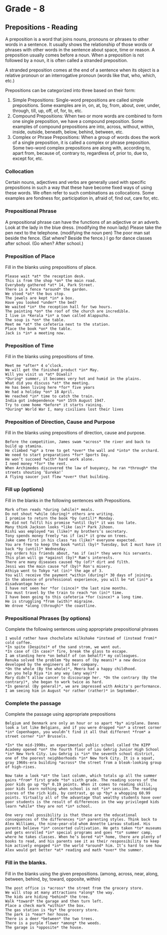 # Grade - 8
## Prepositions - Reading
A preposition is a word that joins nouns, pronouns or phrases to other words in a sentence. It usually shows the relationship of those words or phrases with other words in the sentence about space, time or reason. A preposition usually comes before a noun. When a preposition is not followed by a noun, it is often called a  stranded preposition.

A stranded preposition comes at the end of a sentence when its  object is a relative pronoun or an interrogative pronoun (words like  that, who, which, etc.)

Prepositions can be categorized into three based on their form:
1. Simple Prepositions: Single-word prepositions are called simple prepositions. Some examples are in, on, at, by, from, about, over, under, through, till, up, off, of, for, to, etc.
2. Compound Prepositions: When two or more words are combined to form one single preposition, we have a compound preposition. Some examples of compound prepositions are 
into, across, without, within, inside, outside, beneath, below, behind,  between, etc.
3. Complex or Phrase Prepositions: When a group of words does the work of a single preposition, it is called a complex or phrase preposition. Some two-word complex prepositions are along with, according to, apart from, because of, contrary to, regardless of, prior to, due to, except for, etc.

### Collocation
Certain nouns, adjectives and verbs are generally used with specific prepositions in such a way that these have become fixed ways of using these words. We often refer to such combinations as collocations. Some examples are fondness for, participation in, afraid of, find out, care for, etc.

### Prepositional Phrase
A prepositional phrase can have the functions of an adjective or an adverb.
Look at the lady in the blue dress. (modifying the noun lady)
Please take the pen next to the telephone. (modifying the noun pen)
The poor man sat beside the fence. (Sat where? Beside the fence.)
I go for dance classes after school. (Go when? After school.)

### Preposition of Place
Fill in the blanks using prepositions of place.

```
Please wait *at* the reception desk.
This is from the shop *on* the main road.
Everybody gathered *at* 14, Park Street.
There is a fence *around* the garden.
We stood *at* the bus stop.
The jewels are kept *in* a box.
Have you looked *under* the bed?
We waited *in* the reception hall for two hours.
The painting *on* the roof of the church are incredible.
I live in *Kerala *in* a town called Alappuzha.
The soup is *on* the table.
Meet me *at* the cafeteria next to the station. 
Place the book *on* the table. 
Jack is *in* a meeting now. 
```
### Preposition of Time
Fill in the blanks using prepositions of time.
```
Meet me *after* 4 o’clock.
We will get the finished product *in* May.
Will you visit us *at* Diwali?
*During* summer, it becomes very hot and humid in the plains.
What did you discuss *at* the meeting.
He has been living here *for* five years
We had a holiday *on* 18 April.
We reached *in* time to catch the train.
India got independence *on* 15th August 1947. 
Try to come home *before* it starts raining. 
*During* World War I, many civilians lost their lives
```
### Preposition of Direction, Cause and Purpose
Fill in the blanks using prepositions of direction, cause and purpose.
```
Before the competition, James swam *across* the river and back to build up stamina.
He climbed *up* a tree to get *over* the wall and *into* the orchard.
We need to start preparations *for* Sports Day.
He won’t succeed *with* hard work alone.
I need money *for* the rent.
When Archimedes discovered the law of buoyancy, he ran *through* the streets shouting ‘Eureka!’
A flying saucer just flew *over* that building.
```
### Fill up (options)
Fill in the blanks in the following sentences with Prepositions.
```
Mark often reads *during (while)* meals.
Do not shout *while (during)* others are writing. 
I promise to return the book *by (until)* Monday. 
He did not fulfil his promise *until (by)* it was too late. 
Many think Jackson looks *like (as)* Park Jihoon.
Rishi was employed *as (like)* my brothers’s secretary.
Tony spends money freely *as if (as)* it grew on trees.
Jake came first in his class *as (like)* everyone expected.
You are free to keep the book *until (by)* Tuesday, but I must have it back *by (until)* Wednesday.
Jay orders his friends about, *as if (as)* they were his servants.
This plan will go *against (by)* Ram's interests.
There are many diseases caused *by (of)* dirt and filth. 
Jessi was the main cause *of (by)* Ron's misery.
Athiya went to Tokyo *at (in)* the age of 3. 
You will receive the payment *within (during)* 30 days of joining. 
In the absence of professional experience, you will be *at (in)* a disadvantage here. 
I have not seen her *for (since)* the last nine months. 
You must travel by the train to reach *on (in)* time. 
I have been going to this cafeteria *for (since)* a long time. 
He is struggling *from (with)* migraine.
We drove *along (through)* the coastline.
```
### Prepositional Phrases (by options)
Complete the following sentences using appropriate prepositional phrases
```
I would rather have chocholate milkshake *instead of (instead from)* cold coffee.
*In spite (Despite)* of the sand strom, we went out.
*In case of (In case)* fire, break the glass to escape.
I am standing here *on behalf of (on behalf)* my colleagues.
Renuka solved the problem *by means of (by means)* a new device developed by the engineers at her company.
*On the whole (By the whole)*, Meera had a happy childhood.
Can you help Riya *in any way (any way)*?
Mary didn’t allow cancer to discourage her. *On the contrary (By the contrary)*, she began to work twice as hard.
*In general (By general)*, we are impressed with Ankita's performance.
I am seeing him in August *or rather (rather)* in September.
```
### Complete the passage
Complete the passage using appropriate prepositions
```
Belgium and Denmark are only an hour or so apart *by* airplane. Danes look a lot like Belgians, and if you were dropped *on* a street corner *in* Copenhagen, you wouldn’t find it all that different *from* a street corner *in* Brussels. 

*In* the mid-1990s, an experimental public school called the KIPP Academy opened *on* the fourth floor of Lou Gehrig Junior High School *in* New York City. Lou Gehrig is *in* the seventh school district, one of the poorest neighborhoods *in* New York City. It is a squat, gray 1960s-era building *across* the street from a bleak-looking group of high-rises.

Now take a look *at* the last column, which totals up all the summer gains *from* first grade *to* sixth grade. The reading scores of the poor kids go up *by* 0.19 points. When it comes to reading skills, poor kids learn nothing when school is not *in* session. The reading scores of the rich kids, by contrast, go up *by* a whopping 60.99 points. Virtually all of the advantage that wealthy students have over poor students is the result of differences in the way privileged kids learn *while* they are not *in* school.

One very real possibility is that these are the educational consequences of the differences *in* parenting styles. Think back to Alex Williams, the nine-year-old whom Annette Lareau studied. His parents believe *in* concerted cultivation. He gets taken *to* museums and gets enrolled *in* special programs and goes *to* summer camp, where he takes classes. When he’s bored *at* home, there are plenty of books to read, and his parents see it as their responsibility to keep him actively engaged *in* the world *around* him. It’s hard to see how Alex would get better *at* reading and math *over* the summer.
```
### Fill in the blanks.
Fill in the blanks using the given prepositions. (among, across, near, along, between, behind, by, toward, opposite, within)
```
The post office is *across* the street from the grocery store.
We will stop at many attractions *along* the way.
The kids are hiding *behind* the tree.
Walk *toward* the garage and then turn left.
Place a check mark *within* the box.
The gas station is *by* the grocery store.
The park is *near* her house.
There is a deer *between* the two trees.
There is a purple flower *among* the weeds.
The garage is *opposite* the house.
```
